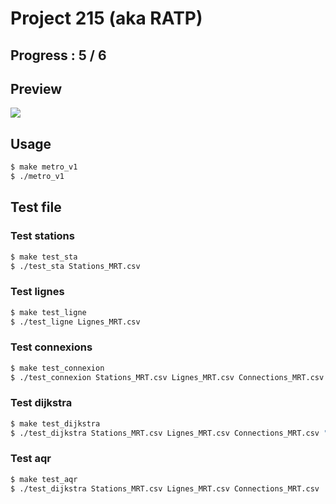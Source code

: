 # Project 215 (aka RATP)

## Progress : 5 / 6

## Preview
![](https://github.com/sandavid/RATP/raw/master/screen01.png)

## Usage
``` bash
$ make metro_v1
$ ./metro_v1

```

## Test file
### Test stations

``` bash
$ make test_sta
$ ./test_sta Stations_MRT.csv 

```

### Test lignes

``` bash
$ make test_ligne
$ ./test_ligne Lignes_MRT.csv 

```

### Test connexions

``` bash
$ make test_connexion
$ ./test_connexion Stations_MRT.csv Lignes_MRT.csv Connections_MRT.csv

```

### Test dijkstra

``` bash
$ make test_dijkstra
$ ./test_dijkstra Stations_MRT.csv Lignes_MRT.csv Connections_MRT.csv "Jussieu" "Republique"

```

### Test aqr

``` bash
$ make test_aqr
$ ./test_dijkstra Stations_MRT.csv Lignes_MRT.csv Connections_MRT.csv

```

